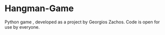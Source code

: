 # Hangman-Game
Python game , developed as a project by Georgios Zachos. 
Code is open for use by everyone. 
